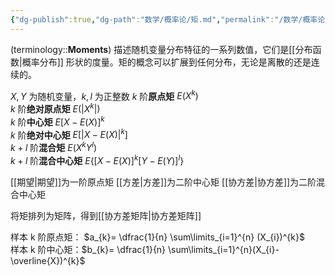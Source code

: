 ```yaml
---
{"dg-publish":true,"dg-path":"数学/概率论/矩.md","permalink":"/数学/概率论/矩/","dgPassFrontmatter":true,"noteIcon":"","created":"2024-10-15T15:58:32.149+08:00","updated":"2024-10-15T15:58:32.149+08:00"}
---
```


(terminology::**Moments**)
描述随机变量分布特征的一系列数值，它们是[[分布函数\|概率分布]] 形状的度量。矩的概念可以扩展到任何分布，无论是离散的还是连续的。

$X,Y$ 为随机变量，$k,l$ 为正整数
$k$ 阶**原点矩**               $E(X^{k})$              
$k$ 阶**绝对原点矩**        $E(|X^{k}|)$          
$k$ 阶**中心矩**               $E[X-E(X)]^{k}$  
$k$ 阶**绝对中心矩**        $E[|X-E(X)|^{k}]$   
$k+l$ 阶**混合矩**          $E(X^{k}Y^{l})$         
$k+l$ 阶**混合中心矩**   $E\left\{[X-E(X)]^{k}[Y-E(Y)]^{l} \right\}$   

[[期望\|期望]]为一阶原点矩
[[方差\|方差]]为二阶中心矩
[[协方差\|协方差]]为二阶混合中心矩

将矩排列为矩阵，得到[[协方差矩阵\|协方差矩阵]]

样本 k 阶原点矩： $a_{k}= \dfrac{1}{n} \sum\limits_{i=1}^{n} (X_{i})^{k}$   
样本 k 阶中心矩：$b_{k}= \dfrac{1}{n} \sum\limits_{i=1}^{n}(X_{i}-\overline{X})^{k}$

